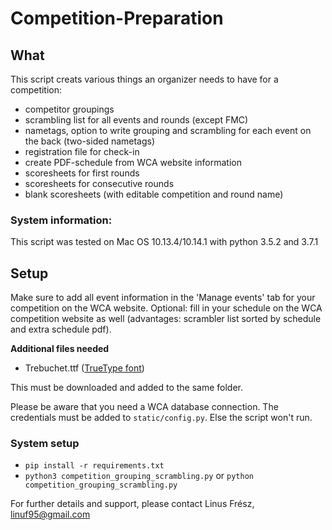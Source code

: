 # Competition-Preparation

## What
This script creats various things an organizer needs to have for a competition:
- competitor groupings
- scrambling list for all events and rounds (except FMC)
- nametags, option to write grouping and scrambling for each event on the back (two-sided nametags)
- registration file for check-in
- create PDF-schedule from WCA website information
- scoresheets for first rounds
- scoresheets for consecutive rounds
- blank scoresheets (with editable competition and round name)
    
### System information: 
This script was tested on Mac OS 10.13.4/10.14.1 with python 3.5.2 and 3.7.1
    
## Setup
Make sure to add all event information in the 'Manage events' tab for your competition on the WCA website. Optional: fill in your schedule on the WCA competition website as well (advantages: scrambler list sorted by schedule and extra schedule pdf).
    
**Additional files needed**
- Trebuchet.ttf ([TrueType font](https://www.fontpalace.com/font-download/Trebuchet+MS/))

This must be downloaded and added to the same folder.
    
Please be aware that you need a WCA database connection. The credentials must be added to `static/config.py`. Else the script won't run.
    
### System setup

- `pip install -r requirements.txt`
- `python3 competition_grouping_scrambling.py` or `python competition_grouping_scrambling.py`

For further details and support, please contact Linus Frész, linuf95@gmail.com
